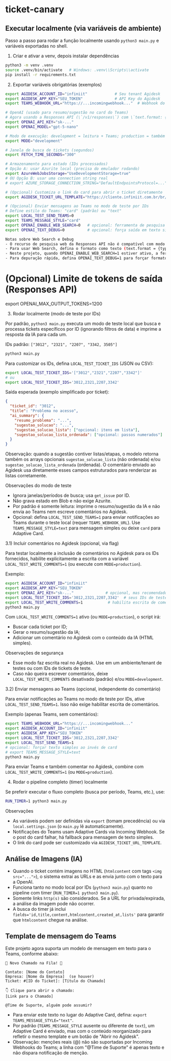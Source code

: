 # ticket-canary

## Executar localmente (via variáveis de ambiente)

Passo a passo para rodar a função localmente usando `python3 main.py` e variáveis exportadas no shell.

1) Criar e ativar a venv, depois instalar dependências

```bash
python3 -m venv .venv
source .venv/bin/activate   # Windows: .venv\\Scripts\\activate
pip install -r requirements.txt
```

2) Exportar variáveis obrigatórias (exemplos)

```bash
export AGIDESK_ACCOUNT_ID="infiniit"            # Seu tenant Agidesk
export AGIDESK_APP_KEY="SEU_TOKEN"              # API Key do Agidesk
export TEAMS_WEBHOOK_URL="https://...incomingwebhook..."  # Webhook do Teams

# OpenAI (usado para resumo/sugestão no card do Teams)
# Agora usando a Responses API (\`/v1/responses\`) com \`text.format: {type: json_object}\` para saída estruturada.
export OPENAI_API_KEY="sk-..."
export OPENAI_MODEL="gpt-5-nano"

# Modo de execução: development = leitura + Teams; production = também escreve comentário no Agidesk
export MODE="development"

# Janela de busca de tickets (segundos)
export FETCH_TIME_SECONDS="300"

# Armazenamento para estado (IDs processados)
# Opção A: usar Azurite local (precisa do emulador rodando)
export AzureWebJobsStorage="UseDevelopmentStorage=true"
# OU Opção B: usar uma connection string real
# export AZURE_STORAGE_CONNECTION_STRING="DefaultEndpointsProtocol=..."

# (Opcional) Customiza o link do card para abrir o ticket diretamente
export AGIDESK_TICKET_URL_TEMPLATE="https://cliente.infiniit.com.br/br/painel/atendimento/{id}"

# (Opcional) Enviar mensagens ao Teams no modo de teste por IDs
# Define estilo do Teams: "card" (padrão) ou "text"
export LOCAL_TEST_SEND_TEAMS=0
export TEAMS_MESSAGE_STYLE="card"
export OPENAI_ENABLE_WEB_SEARCH=0   # opcional: ferramenta de pesquisa web (somente com text.format = {type: text})
export OPENAI_TEXT_DEBUG=0          # opcional: força saída em texto simples para debug

Notas sobre Web Search e Debug
- O recurso de pesquisa web da Responses API não é compatível com modo JSON (text.format = {type: json_object/json_schema}).
- Para usar Web Search, defina o formato como texto (text.format = {type: text}) ou desative a exigência de JSON no código.
- Neste projeto, quando OPENAI_ENABLE_WEB_SEARCH=1 estiver ativo, a ferramenta só será ligada quando o formato for texto; em JSON, ela permanece desativada para evitar erros.
- Para depuração rápida, defina OPENAI_TEXT_DEBUG=1 para forçar formato texto e mapear a resposta crua para `resumo_problema` (e `sugestao_solucao` vazio). Útil quando o JSON do modelo vem inválido ou vazio.
```
# (Opcional) Limite de tokens de saída (Responses API)
export OPENAI_MAX_OUTPUT_TOKENS=1200

3) Rodar localmente (modo de teste por IDs)

Por padrão, `python3 main.py` executa um modo de teste local que busca e processa tickets específicos por ID (ignorando filtros de data) e imprime a resposta da IA para cada um.

IDs padrão: `["3012", "2321", "2207", "3342, 3505"]`

```bash
python3 main.py
```

Para customizar os IDs, defina `LOCAL_TEST_TICKET_IDS` (JSON ou CSV):

```bash
export LOCAL_TEST_TICKET_IDS='["3012","2321","2207","3342"]'
# ou
export LOCAL_TEST_TICKET_IDS='3012,2321,2207,3342'
```

Saída esperada (exemplo simplificado por ticket):

```json
{
  "ticket_id": "3012",
  "title": "Problema no acesso",
  "ai_summary": {
    "resumo_problema": "...",
    "sugestao_solucao": "...",
    "sugestao_solucao_lista": ["opcional: itens em lista"],
    "sugestao_solucao_lista_ordenada": ["opcional: passos numerados"]
  }
}
```

Observação: quando a sugestão contiver listas/etapas, o modelo retorna também os arrays opcionais
`sugestao_solucao_lista` (não ordenada) e/ou `sugestao_solucao_lista_ordenada` (ordenada). O comentário
enviado ao Agidesk usa diretamente esses campos estruturados para renderizar as listas corretamente.

Observações do modo de teste
- Ignora janelas/períodos de busca; usa `get_issue` por ID.
- Não grava estado em Blob e não exige Azurite.
- Por padrão é somente leitura: imprime o resumo/sugestão da IA e não envia ao Teams nem escreve comentários no Agidesk.
- Opcional: defina `LOCAL_TEST_SEND_TEAMS=1` para enviar notificações ao Teams durante o teste local (requer `TEAMS_WEBHOOK_URL`). Use `TEAMS_MESSAGE_STYLE=text` para mensagem simples ou deixe `card` para Adaptive Card.

3.1) Incluir comentários no Agidesk (opcional, via flag)

Para testar localmente a inclusão de comentários no Agidesk para os IDs fornecidos, habilite explicitamente a escrita com a variável `LOCAL_TEST_WRITE_COMMENTS=1` (ou execute com `MODE=production`).

Exemplo:

```bash
export AGIDESK_ACCOUNT_ID="infiniit"
export AGIDESK_APP_KEY="SEU_TOKEN"
export OPENAI_API_KEY="sk-..."              # opcional, mas recomendado
export LOCAL_TEST_TICKET_IDS='3012,2321,2207,3342'  # seus IDs de teste
export LOCAL_TEST_WRITE_COMMENTS=1           # habilita escrita de comentários
python3 main.py
```

Com `LOCAL_TEST_WRITE_COMMENTS=1` ativo (ou `MODE=production`), o script irá:
- Buscar cada ticket por ID;
- Gerar o resumo/sugestão da IA;
- Adicionar um comentário no Agidesk com o conteúdo da IA (HTML simples).

Observações de segurança
- Esse modo faz escrita real no Agidesk. Use em um ambiente/tenant de testes ou com IDs de tickets de teste.
- Caso não queira escrever comentários, deixe `LOCAL_TEST_WRITE_COMMENTS` desativado (padrão) e/ou `MODE=development`.

3.2) Enviar mensagens ao Teams (opcional, independente do comentário)

Para enviar notificações ao Teams no modo de teste por IDs, ative `LOCAL_TEST_SEND_TEAMS=1`. Isso não exige habilitar escrita de comentários.

Exemplo (apenas Teams, sem comentários):

```bash
export TEAMS_WEBHOOK_URL="https://...incomingwebhook..."
export AGIDESK_ACCOUNT_ID="infiniit"
export AGIDESK_APP_KEY="SEU_TOKEN"
export LOCAL_TEST_TICKET_IDS='3012,2321,2207,3342'
export LOCAL_TEST_SEND_TEAMS=1
# opcional: forçar texto simples ao invés de card
# export TEAMS_MESSAGE_STYLE=text
python3 main.py
```

Para enviar Teams e também comentar no Agidesk, combine com `LOCAL_TEST_WRITE_COMMENTS=1` (ou `MODE=production`).

4) Rodar o pipeline completo (timer) localmente

Se preferir executar o fluxo completo (busca por período, Teams, etc.), use:

```bash
RUN_TIMER=1 python3 main.py
```

Observações
- As variáveis podem ser definidas via `export` (tomam precedência) ou via `local.settings.json` (o `main.py` lê automaticamente).
- Notificações do Teams usam Adaptive Cards via Incoming Webhook. Se o post do card falhar, há fallback para mensagem de texto simples.
- O link do card pode ser customizado via `AGIDESK_TICKET_URL_TEMPLATE`.

## Análise de Imagens (IA)

- Quando o ticket contém imagens no HTML (`htmlcontent` com tags `<img src="...">`), o sistema extrai as URLs e as envia junto com o texto para a OpenAI.
- Funciona tanto no modo local por IDs (`python3 main.py`) quanto no pipeline com timer (`RUN_TIMER=1 python3 main.py`).
- Somente links `http(s)` são considerados. Se a URL for privada/expirada, a análise da imagem pode não ocorrer.
- A busca do timer já inclui `fields='id,title,content,htmlcontent,created_at,lists'` para garantir que `htmlcontent` chegue na análise.

## Template de mensagem do Teams

Este projeto agora suporta um modelo de mensagem em texto para o Teams, conforme abaixo:

```
🚨 Novo Chamado na Fila! 🚨

Contato: [Nome do Contato]
Empresa: [Nome da Empresa]  (se houver)
Ticket: #[ID do Ticket]: [Título do Chamado]

👇 Clique para abrir o chamado:
[Link para o Chamado]

@Time de Suporte, alguém pode assumir?
```

- Para enviar este texto no lugar do Adaptive Card, defina: `export TEAMS_MESSAGE_STYLE="text"`.
- Por padrão (`TEAMS_MESSAGE_STYLE` ausente ou diferente de `text`), um Adaptive Card é enviado, mas com o conteúdo reorganizado para refletir o mesmo template e um botão de "Abrir no Agidesk".
- Observação: menções reais (@) não são suportadas por Incoming Webhooks do Teams; a linha com "@Time de Suporte" é apenas texto e não dispara notificação de menção.

